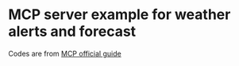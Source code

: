 # MCP server example for weather alerts and forecast

Codes are from [MCP official guide](https://modelcontextprotocol.io/quickstart/server)